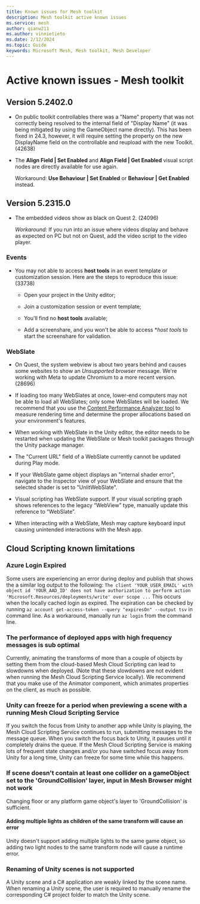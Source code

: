 ```yaml
---
title: Known issues for Mesh toolkit
description: Mesh toolkit active known issues
ms.service: mesh
author: qianw211    
ms.author: vinnietieto
ms.date: 2/12/2024
ms.topic: Guide
keywords: Microsoft Mesh, Mesh toolkit, Mesh Developer
---
```


# Active known issues - Mesh toolkit

## Version 5.2402.0

* On public toolkit controllables there was a "Name" property that was not correctly being resolved to the internal field of "Display Name" (it was being mitigated by using the GameObject name directly). This has been fixed in 24.3, however, it will require setting the property on the new DisplayName field on the controllable and reupload with the new Toolkit. (42638)

* The **Align Field | Set Enabled** and **Align Field | Get Enabled** visual script nodes are directly available for use again.

    Workaround: **Use Behaviour | Set Enabled** or **Behaviour | Get Enabled** instead.

## Version 5.2315.0

* The embedded videos show as black on Quest 2. (24096)

    *Workaround:*  If you run into an issue where videos display and behave as expected on PC but not on Quest, add the video script to the video player.

### Events

* You may not able to access **host tools** in an event template or customization session. Here are the steps to reproduce this issue: (33738)

    * Open your project in the Unity editor;

    * Join a customization session or event template;

    * You'll find no **host tools** available;

    * Add a screenshare, and you won't be able to access **host tools* to start the screenshare for validation.

### WebSlate

* On Quest, the system webview is about two years behind and causes some websites to show an *Unsupported browser* message. We're working with Meta to update Chromium to a more recent version. (28696)

* If loading too many WebSlates at once, lower-end computers may not be able to load all WebSlates; only some WebSlates will be loaded. We recommend that you use the [Content Performance Analyzer tool](../develop/debug-and-optimize-performance/cpa.md) to measure rendering time and determine the proper allocations based on your environment's features.

- When working with WebSlate in the Unity editor, the editor needs to be restarted when updating the WebSlate or Mesh toolkit packages through the Unity package manager.

- The "Current URL" field of a WebSlate currently cannot be updated during Play mode.

- If your WebSlate game object displays an "internal shader error", navigate to the Inspector view of your WebSlate and ensure that the selected shader is set to "UnlitWebSlate".

- Visual scripting has WebSlate support. If your visual scripting graph shows references to the legacy “WebView” type, manually update this reference to “WebSlate”.

- When interacting with a WebSlate, Mesh may capture keyboard input causing unintended interactions with the Mesh app.

## Cloud Scripting known limitations

### Azure Login Expired
Some users are experiencing an error during deploy and publish that shows the a similar log output to the following: `The client 'YOUR_USER_EMAIL' with object id 'YOUR_AAD_ID' does not have authorization to perform action 'Microsoft.Resources/deployments/write' over scope ...` This occurs when the locally cached login as expired. The expiration can be checked by running `az account get-access-token --query "expiresOn" --output tsv` in command line. As a workaround, manually run `az login` from the command line.

### The performance of deployed apps with high frequency messages is sub optimal

Currently, animating the transforms of more than a couple of objects by setting them from the cloud-based Mesh Cloud Scripting can lead to slowdowns when deployed. (Note that these slowdowns are not evident when running the Mesh Cloud Scripting Service locally). We recommend that you make use of the Animator component, which animates properties on the client, as much as possible.

### Unity can freeze for a period when previewing a scene with a running Mesh Cloud Scripting Service

If you switch the focus from Unity to another app while Unity is playing, the Mesh Cloud Scripting Service continues to run, submitting messages to the message queue. When you switch the focus back to Unity, it pauses until it completely drains the queue. If the Mesh Cloud Scripting Service is making lots of frequent state changes and/or you have switched focus away from Unity for a long time, Unity can freeze for some time while this happens.

### If scene doesn't contain at least one collider on a gameObject set to the 'GroundCollision' layer, input in Mesh Browser might not work

Changing floor or any platform game object's layer to 'GroundCollision' is sufficient.

#### Adding multiple lights as children of the same transform  will cause an error

Unity doesn't support adding multiple lights to the same game object, so adding two light nodes to the same transform node will cause a runtime error.

### Renaming of Unity scenes is not supported

A Unity scene and a C# application are weakly linked by the scene name. When renaming a Unity scene, the user is required to manually rename the corresponding C# project folder to match the Unity scene.
